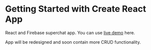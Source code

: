 # Getting Started with Create React App

React and Firebase superchat app. You can use [live demo](https://convo-d7181.web.app/) here.

App will be redesigned and soon contain more CRUD functionality.


